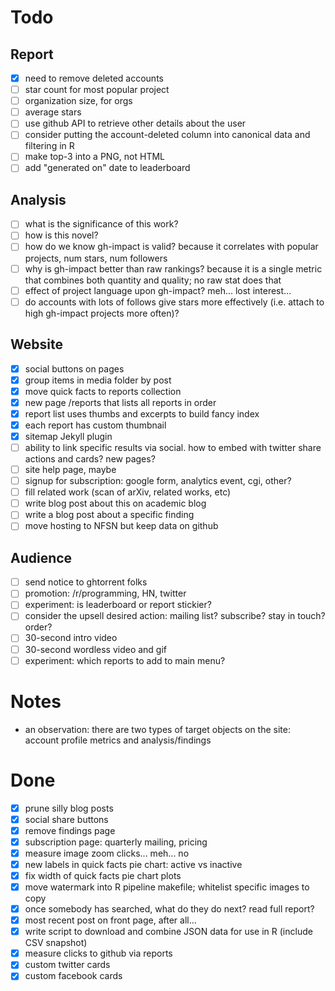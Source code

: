 # Todo

## Report

- [x] need to remove deleted accounts
- [ ] star count for most popular project
- [ ] organization size, for orgs
- [ ] average stars
- [ ] use github API to retrieve other details about the user
- [ ] consider putting the account-deleted column into canonical data and filtering in R
- [ ] make top-3 into a PNG, not HTML
- [ ] add "generated on" date to leaderboard

## Analysis

- [ ] what is the significance of this work?
- [ ] how is this novel?
- [ ] how do we know gh-impact is valid?  because it correlates with popular projects, num stars, num followers
- [ ] why is gh-impact better than raw rankings?  because it is a single metric that combines both quantity and quality; no raw stat does that
- [ ] effect of project language upon gh-impact?  meh... lost interest...
- [ ] do accounts with lots of follows give stars more effectively (i.e. attach to high gh-impact projects more often)?

## Website

- [x] social buttons on pages
- [x] group items in media folder by post
- [x] move quick facts to reports collection
- [x] new page /reports that lists all reports in order
- [x] report list uses thumbs and excerpts to build fancy index
- [x] each report has custom thumbnail
- [x] sitemap Jekyll plugin
- [ ] ability to link specific results via social.  how to embed with twitter share actions and cards?  new pages?
- [ ] site help page, maybe
- [ ] signup for subscription: google form, analytics event, cgi, other?
- [ ] fill related work (scan of arXiv, related works, etc)
- [ ] write blog post about this on academic blog
- [ ] write a blog post about a specific finding
- [ ] move hosting to NFSN but keep data on github

## Audience

- [ ] send notice to ghtorrent folks
- [ ] promotion: /r/programming, HN, twitter
- [ ] experiment: is leaderboard or report stickier?
- [ ] consider the upsell desired action: mailing list? subscribe? stay in touch? order?
- [ ] 30-second intro video
- [ ] 30-second wordless video and gif
- [ ] experiment: which reports to add to main menu?

# Notes

- an observation: there are two types of target objects on the site: account profile metrics and analysis/findings

# Done

- [x] prune silly blog posts
- [x] social share buttons
- [x] remove findings page
- [x] subscription page: quarterly mailing, pricing
- [x] measure image zoom clicks... meh...  no
- [x] new labels in quick facts pie chart: active vs inactive
- [x] fix width of quick facts pie chart plots
- [x] move watermark into R pipeline makefile; whitelist specific images to copy
- [x] once somebody has searched, what do they do next?  read full report?
- [x] most recent post on front page, after all...
- [x] write script to download and combine JSON data for use in R (include CSV snapshot)
- [x] measure clicks to github via reports
- [x] custom twitter cards
- [x] custom facebook cards
